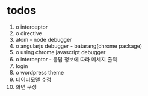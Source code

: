 
# todos
 1. o interceptor
 2. o directive
 3.   atom - node debugger
 4. o angularjs debugger - batarang(chrome package)
 5. o using chrome javascript debugger
 6. o interceptor - 응답 정보에 따라 메세지 출력
 7.   login
 8. o wordpress theme
 9.   데이터모델 수정
10.   화면 구성

